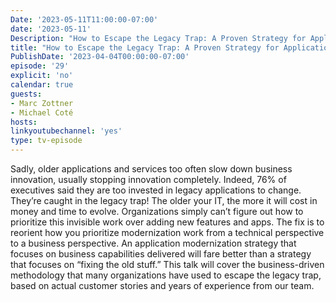 ```yaml
---
Date: '2023-05-11T11:00:00-07:00'
date: '2023-05-11'
Description: "How to Escape the Legacy Trap: A Proven Strategy for Application Modernization"
title: "How to Escape the Legacy Trap: A Proven Strategy for Application Modernization"
PublishDate: '2023-04-04T00:00:00-07:00'
episode: '29'
explicit: 'no'
calendar: true
guests:
- Marc Zottner
- Michael Coté
hosts:
linkyoutubechannel: 'yes'
type: tv-episode
---
```


Sadly, older applications and services too often slow down business innovation, usually stopping innovation completely. Indeed, 76% of executives said they are too invested in legacy applications to change. They’re caught in the legacy trap! The older your IT, the more it will cost in money and time to evolve. Organizations simply can’t figure out how to prioritize this invisible work over adding new features and apps. The fix is to reorient how you prioritize modernization work from a technical perspective to a business perspective. An application modernization strategy that focuses on business capabilities delivered will fare better than a strategy that focuses on “fixing the old stuff.” This talk will cover the business-driven methodology that many organizations have used to escape the legacy trap, based on actual customer stories and years of experience from our team.